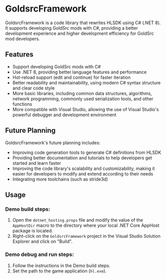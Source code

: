 # GoldsrcFramework

GoldsrcFramework is a code library that rewrites HLSDK using C# (.NET 8). It supports developing GoldSrc mods with C#, providing a better development experience and higher development efficiency for GoldSrc mod developers.

## Features

- Support developing GoldSrc mods with C#
- Use .NET 8, providing better language features and performance
- Hot-reload support (edit and continue) for faster iteration
- Better readability and maintainability, using modern C# syntax structure and clear code style
- More basic libraries, including common data structures, algorithms, network programming, commonly used serialization tools, and other functions
- More compatible with Visual Studio, allowing the use of Visual Studio's powerful debugger and development environment

## Future Planning

GoldsrcFramework's future planning includes:
- Improving code generation tools to generate C# definitions from HLSDK
- Providing better documentation and tutorials to help developers get started and learn faster
- Improving the code library's scalability and customizability, making it easier for developers to modify and extend according to their needs
- Integrating more toolchains (such as stride3d)

## Usage

### Demo build steps:

1. Open the `dotnet_hosting.props` file and modify the value of the `AppHostDir` macro to the directory where your local .NET Core AppHost package is located.
2. Right-click on the `GoldsrcFramework` project in the Visual Studio Solution Explorer and click on "Build".

### Demo debug and run steps:

1. Follow the instructions in the Demo build steps.
2. Set the path to the game application (`hl.exe`).